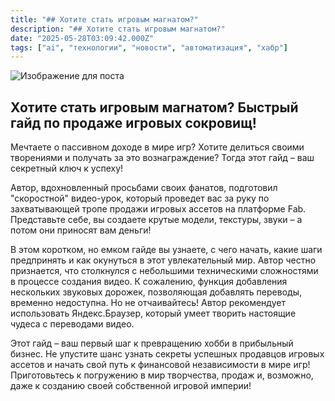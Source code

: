 ```yaml
---
title: "## Хотите стать игровым магнатом?"
description: "## Хотите стать игровым магнатом?"
date: "2025-05-28T03:09:42.000Z"
tags: ["ai", "технологии", "новости", "автоматизация", "хабр"]
---
```

![Изображение для поста](/images/45e8b2b5-e9bd-4099-8c0c-70acfa100d00.jpg)
## Хотите стать игровым магнатом? Быстрый гайд по продаже игровых сокровищ!

Мечтаете о пассивном доходе в мире игр? Хотите делиться своими творениями и получать за это вознаграждение? Тогда этот гайд – ваш секретный ключ к успеху!

Автор, вдохновленный просьбами своих фанатов, подготовил "скоростной" видео-урок, который проведет вас за руку по захватывающей тропе продажи игровых ассетов на платформе Fab. Представьте себе, вы создаете крутые модели, текстуры, звуки – а потом они приносят вам деньги!

В этом коротком, но емком гайде вы узнаете, с чего начать, какие шаги предпринять и как окунуться в этот увлекательный мир. Автор честно признается, что столкнулся с небольшими техническими сложностями в процессе создания видео. К сожалению, функция добавления нескольких звуковых дорожек, позволяющая добавлять переводы, временно недоступна. Но не отчаивайтесь! Автор рекомендует использовать Яндекс.Браузер, который умеет творить настоящие чудеса с переводами видео.

Этот гайд – ваш первый шаг к превращению хобби в прибыльный бизнес. Не упустите шанс узнать секреты успешных продавцов игровых ассетов и начать свой путь к финансовой независимости в мире игр! Приготовьтесь к погружению в мир творчества, продаж и, возможно, даже к созданию своей собственной игровой империи!

